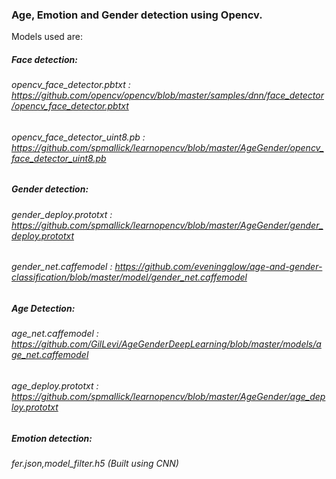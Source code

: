 ### Age, Emotion and Gender detection using Opencv.

Models used are:

##### Face detection: 
###### opencv_face_detector.pbtxt : https://github.com/opencv/opencv/blob/master/samples/dnn/face_detector/opencv_face_detector.pbtxt
###### opencv_face_detector_uint8.pb :  https://github.com/spmallick/learnopencv/blob/master/AgeGender/opencv_face_detector_uint8.pb
##### Gender detection: 
###### gender_deploy.prototxt : https://github.com/spmallick/learnopencv/blob/master/AgeGender/gender_deploy.prototxt
###### gender_net.caffemodel : https://github.com/eveningglow/age-and-gender-classification/blob/master/model/gender_net.caffemodel
##### Age Detection:  
###### age_net.caffemodel : https://github.com/GilLevi/AgeGenderDeepLearning/blob/master/models/age_net.caffemodel
###### age_deploy.prototxt : https://github.com/spmallick/learnopencv/blob/master/AgeGender/age_deploy.prototxt
##### Emotion detection: 
###### fer.json,model_filter.h5 (Built using CNN)

